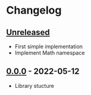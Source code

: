 # Changelog

## [Unreleased][unreleased]

- First simple implementation
- Implement Math namespace

## [0.0.0][] - 2022-05-12

- Library stucture

[unreleased]: https://github.com/metarhia/metacalc/compare/v0.0.0...HEAD
[0.0.0]: https://github.com/metarhia/metacalc/releases/tag/v0.0.0
